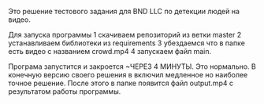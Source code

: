 Это решение тестового задания для BND LLC по детекции людей на видео.

Для запуска программы 1 скачиваем репозиторий из ветки master 2 устанавливаем библиотеки из requirements 3 убездаемся что в папке есть видео с названием crowd.mp4 4 запускаем файл main.

Програма запустится и закроется ~ЧЕРЕЗ 4 МИНУТЫ. Это нормально. В конечную версию своего решения в включил медленное но наиболее точное решение. После этого в папке появится файл output.mp4 с результатом работы программы.
